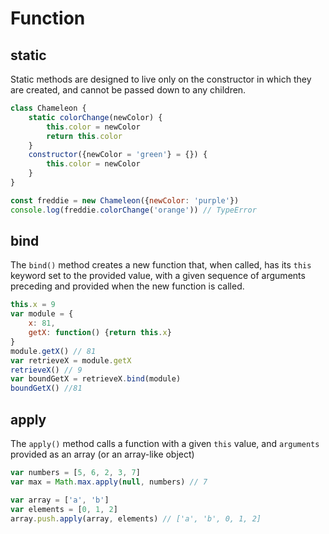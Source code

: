 # Function

## static

Static methods are designed to live only on the constructor in which they are created, and cannot be passed down to any children.

```js
class Chameleon {
    static colorChange(newColor) {
        this.color = newColor
        return this.color
    }
    constructor({newColor = 'green'} = {}) {
        this.color = newColor
    }
}

const freddie = new Chameleon({newColor: 'purple'})
console.log(freddie.colorChange('orange')) // TypeError
```

## bind

The `bind()` method creates a new function that, when called, has its `this` keyword set to the provided value, with a given sequence of arguments preceding and provided when the new function is called.

```js
this.x = 9
var module = {
    x: 81,
    getX: function() {return this.x}
}
module.getX() // 81
var retrieveX = module.getX
retrieveX() // 9
var boundGetX = retrieveX.bind(module)
boundGetX() //81
```

## apply

The `apply()` method calls a function with a given `this` value, and `arguments` provided as an array (or an array-like object)

```js
var numbers = [5, 6, 2, 3, 7]
var max = Math.max.apply(null, numbers) // 7

var array = ['a', 'b']
var elements = [0, 1, 2]
array.push.apply(array, elements) // ['a', 'b', 0, 1, 2]
```

